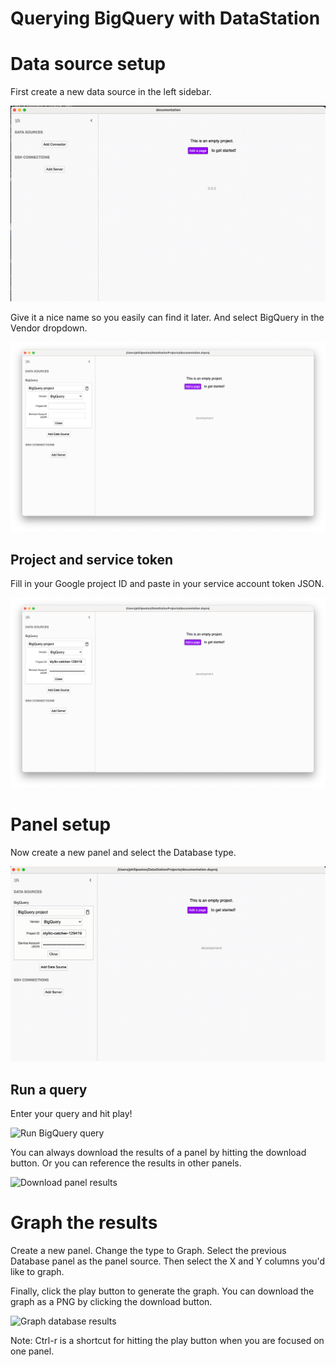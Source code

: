 # Querying BigQuery with DataStation

# Data source setup

First create a new data source in the left sidebar.

![Creating a new data source](/tutorials/create-data-source.gif)

Give it a nice name so you easily can find it later. And select BigQuery
in the Vendor dropdown.

![Creating a BigQuery data source](/tutorials/create-bigquery-data-source.png)

## Project and service token

Fill in your Google project ID and paste in your service account token
JSON.

![Filled out BigQuery data source](/tutorials/bigquery-data-source-filled.png)

# Panel setup

Now create a new panel and select the Database type.

![Create database panel](/tutorials/create-bigquery-database-panel.gif)

## Run a query

Enter your query and hit play!

![Run BigQuery query](/tutorials/run-bigquery-query.gif)

You can always download the results of a panel by hitting the download
button. Or you can reference the results in other panels.

![Download panel results](/tutorials/download-bigquery-panel-results.png)

# Graph the results

Create a new panel. Change the type to Graph. Select the previous
Database panel as the panel source. Then select the X and Y columns
you'd like to graph.

Finally, click the play button to generate the graph. You can download
the graph as a PNG by clicking the download button.

![Graph database results](/tutorials/graph-bigquery-database-results.gif)

Note: Ctrl-r is a shortcut for hitting the play button when you are
focused on one panel.

